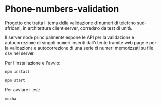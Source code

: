 # Phone-numbers-validation

Progetto che tratta il tema della validazione di numeri di telefono sud-africani, in architettura client-server, corredato da test di unità.

Il server node principalmente espone le API per la validazione e autocorrezione di singoli numeri inseriti dall'utente tramite web page e per la validazione e autocorrezione di una serie di numeri memorizzati su file csv nel server.


Per l'installazione e l'avvio:

```
npm install
```

```
npm start
```

Per avviare i test:

```
mocha
```

